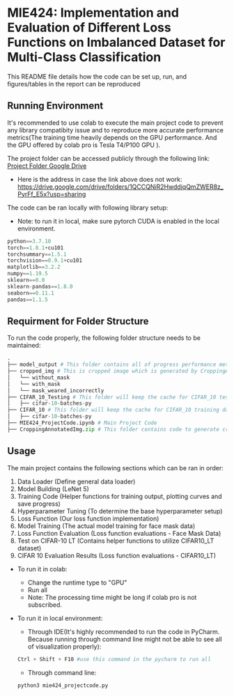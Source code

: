 # MIE424: Implementation and Evaluation of Different Loss Functions on Imbalanced Dataset for Multi-Class Classification

This README file details how the code can be set up, run, and figures/tables in the report can be reproduced

## Running Environment

It's recommended to use colab to execute the main project code to prevent any library compatibity issue and to reproduce more accurate performance metrics(The training time heavily depends on the GPU performance. And the GPU offered by colab pro is Tesla T4/P100 GPU ).

The project folder can be accessed publicly through the following link:
[Project Folder Google Drive](https://drive.google.com/drive/folders/1QCCQNiR2HwddjqQmZWER8z_PyrFf_E5x?usp=sharing)
* Here is the address in case the link above does not work:
  https://drive.google.com/drive/folders/1QCCQNiR2HwddjqQmZWER8z_PyrFf_E5x?usp=sharing

The code can be ran locally with following library setup:
* Note: to run it in local, make sure pytorch CUDA is enabled in the local environment.
```python
python==3.7.10
torch==1.8.1+cu101
torchsummary==1.5.1
torchvision==0.9.1+cu101
matplotlib==3.2.2
numpy==1.19.5
sklearn==0.0
sklearn-pandas==1.8.0
seaborn==0.11.1
pandas==1.1.5
```

## Requirment for Folder Structure

To run the code properly, the following folder structure needs to be maintained:

```python
.
├── model_output # This folder contains all of progress performance metrics and trained model for the main project code 
├── cropped_img # This is cropped image which is generated by CroppingAnnotatedImg.py
│   └── without_mask
│   └── with_mask
│   └── mask_weared_incorrectly
├── CIFAR_10_Testing # This folder will keep the cache for CIFAR_10 testing data for faster training, the dataset can be download from the google drive shared folder
│   ├── cifar-10-batches-py
├── CIFAR_10 # This folder will keep the cache for CIFAR_10 training data for faster training, the dataset can be download from the google drive shared folder
│   ├── cifar-10-batches-py
├── MIE424_ProjectCode.ipynb # Main Project Code
├── CroppingAnnotatedImg.zip # This folder contains code to generate cropped image for the Kaggle face mask dataset which is not required to run the main project code.
```

## Usage
The main project contains the following sections which can be ran in order:
1. Data Loader (Define general data loader)
2. Model Building (LeNet 5)
3. Training Code (Helper functions for training output, plotting curves and save progress)
4. Hyperparameter Tuning (To determine the base hyperparameter setup)
5. Loss Function (Our loss function implementation)
6. Model Training (The actual model training for face mask data)
7. Loss Function Evaluation (Loss function evaluations - Face Mask Data)
8. Test on CIFAR-10 LT (Contains helper functions to utilize CIFAR10_LT dataset)
9. CIFAR 10 Evaluation Results (Loss function evaluations - CIFAR10_LT)


* To run it in colab:
  * Change the runtime type to "GPU"
  * Run all
  * Note: The processing time might be long if colab pro is not subscribed.


* To run it in local environment: 
  * Through IDE(It's highly recommended to run the code in PyCharm. Because running through command line might not be able to see all of visualization properly):
  ```python
  Ctrl + Shift + F10 #use this command in the pycharm to run all
  ``` 
  * Through command line:
  ```python
  python3 mie424_projectcode.py
  ```

